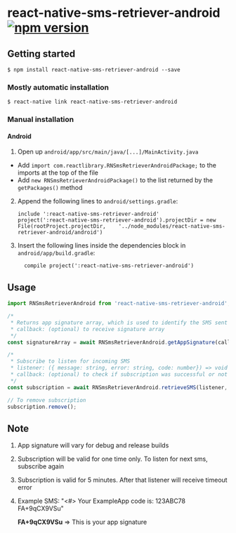 
# react-native-sms-retriever-android [![npm version](https://badge.fury.io/js/react-native-sms-retriever-android.svg)](https://badge.fury.io/js/react-native-sms-retriever-android)

## Getting started

`$ npm install react-native-sms-retriever-android --save`

### Mostly automatic installation

`$ react-native link react-native-sms-retriever-android`

### Manual installation


#### Android

1. Open up `android/app/src/main/java/[...]/MainActivity.java`
  - Add `import com.reactlibrary.RNSmsRetrieverAndroidPackage;` to the imports at the top of the file
  - Add `new RNSmsRetrieverAndroidPackage()` to the list returned by the `getPackages()` method
2. Append the following lines to `android/settings.gradle`:
  	```
  	include ':react-native-sms-retriever-android'
  	project(':react-native-sms-retriever-android').projectDir = new File(rootProject.projectDir, 	'../node_modules/react-native-sms-retriever-android/android')
  	```
3. Insert the following lines inside the dependencies block in `android/app/build.gradle`:
  	```
      compile project(':react-native-sms-retriever-android')
  	```


## Usage
```javascript
import RNSmsRetrieverAndroid from 'react-native-sms-retriever-android';

/*
 * Returns app signature array, which is used to identify the SMS sent from your server
 * callback: (optional) to receive signature array
 */
const signatureArray = await RNSmsRetrieverAndroid.getAppSignature(callback);

/*
 * Subscribe to listen for incoming SMS
 * listener: ({ message: string, error: string, code: number}) => void
 * callback: (optional) to check if subscription was successful or not
 */
const subscription = await RNSmsRetrieverAndroid.retrieveSMS(listener, callback);

// To remove subscription
subscription.remove();
```

## Note

1. App signature will vary for debug and release builds
2. Subscription will be valid for one time only. To listen for next sms, subscribe again
3. Subscription is valid for 5 minutes. After that listener will receive timeout error
4. Example SMS: "<#> Your ExampleApp code is: 123ABC78 FA+9qCX9VSu"

    **FA+9qCX9VSu** => This is your app signature
